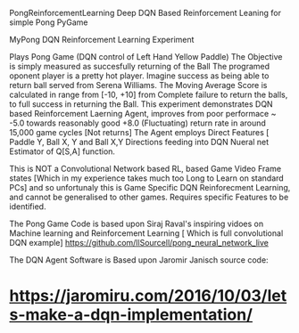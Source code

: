 PongReinforcementLearning
Deep DQN Based Reinforcement Leaning for simple Pong PyGame 

MyPong DQN Reinforcement Learning Experiment

Plays Pong Game (DQN control of Left Hand Yellow Paddle)
The Objective is simply measured as succesfully returning of the Ball 
The programed oponent player is a pretty hot player. Imagine success as being able to return ball served from Serena Williams.
The Moving Average Score is calculated in range from [-10, +10] from Complete failure to return the balls, to full success in returning the Ball. This experiment demonstrates DQN based Reinforcement Laerning Agent, improves from poor performace ~ -5.0 towards reasonably good +8.0 (Fluctuating) return rate in around 15,000 game cycles [Not returns] The Agent employs Direct Features [ Paddle Y, Ball X, Y and Ball X,Y Directions feeding into DQN Nueral net Estimator of Q[S,A] function. 

This is NOT a Convolutional Network based RL, based Game Video Frame states [Which in my experience takes much too Long to Learn on standard PCs] and so unfortunaly this is Game Specific DQN Reinforecment Learning, and cannot be generalised to other games. Requires specific Features to be identified. 
      
The  Pong Game Code is based upon Siraj Raval's inspiring vidoes on Machine learning and Reinforcement Learning [ Which is full convolutional DQN example]  https://github.com/llSourcell/pong_neural_network_live

The DQN Agent Software is Based upon Jaromir Janisch  source code: 
# https://jaromiru.com/2016/10/03/lets-make-a-dqn-implementation/
